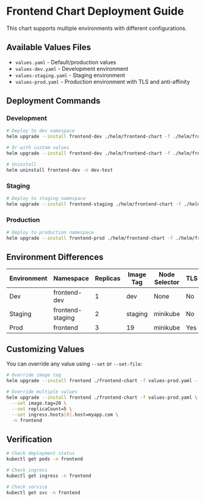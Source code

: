 # Frontend Chart Deployment Guide

This chart supports multiple environments with different configurations.

## Available Values Files

- `values.yaml` - Default/production values
- `values-dev.yaml` - Development environment
- `values-staging.yaml` - Staging environment  
- `values-prod.yaml` - Production environment with TLS and anti-affinity

## Deployment Commands

### Development
```bash
# Deploy to dev namespace
helm upgrade --install frontend-dev ./helm/frontend-chart -f ./helm/frontend-chart/values-dev.yaml -n dev-test --create-namespace

# Or with custom values
helm upgrade --install frontend-dev ./helm/frontend-chart -f ./helm/frontend-chart/values-dev.yaml --set image.tag=latest -n dev-tpj_azure_python_react_app --create-namespace

# Uninstall
helm uninstall frontend-dev -n dev-test
```

### Staging
```bash
# Deploy to staging namespace
helm upgrade --install frontend-staging ./helm/frontend-chart -f ./helm/frontend-chart/values-staging.yaml -n staging-tpj_azure_python_react_app --create-namespace
```

### Production
```bash
# Deploy to production namespace
helm upgrade --install frontend-prod ./helm/frontend-chart -f ./helm/frontend-chart/values-prod.yaml -n prod-tpj_azure_python_react_app --create-namespace
```

## Environment Differences

| Environment | Namespace | Replicas | Image Tag | Node Selector | TLS | Anti-Affinity |
|-------------|-----------|----------|-----------|---------------|-----|----------------|
| Dev | frontend-dev | 1 | dev | None | No | No |
| Staging | frontend-staging | 2 | staging | minikube | No | No |
| Prod | frontend | 3 | 19 | minikube | Yes | Yes |

## Customizing Values

You can override any value using `--set` or `--set-file`:

```bash
# Override image tag
helm upgrade --install frontend ./frontend-chart -f values-prod.yaml --set image.tag=20 -n frontend

# Override multiple values
helm upgrade --install frontend ./frontend-chart -f values-prod.yaml \
  --set image.tag=20 \
  --set replicaCount=5 \
  --set ingress.hosts[0].host=myapp.com \
  -n frontend
```

## Verification

```bash
# Check deployment status
kubectl get pods -n frontend

# Check ingress
kubectl get ingress -n frontend

# Check service
kubectl get svc -n frontend
```
